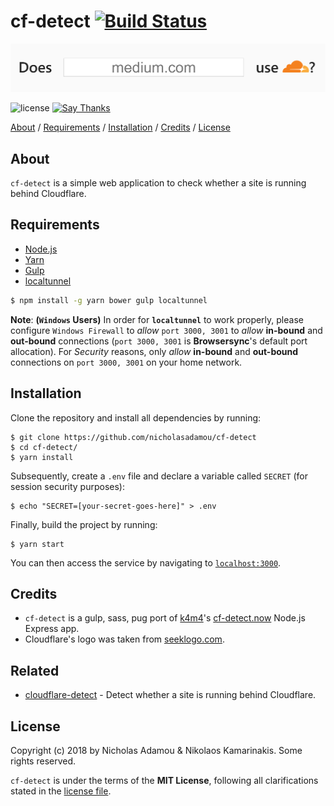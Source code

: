 # cf-detect [![Build Status](https://travis-ci.org/nicholasadamou/cf-detect.svg?branch=master)](https://travis-ci.org/nicholasadamou/cf-detect)

![project preview](cf-detect.png)

![license](https://img.shields.io/apm/l/vim-mode.svg)
[![Say Thanks](https://img.shields.io/badge/say-thanks-ff69b4.svg)](https://saythanks.io/to/NicholasAdamou)

[About](#about) / [Requirements](#requirements) / [Installation](#installation) / [Credits](#credits) / [License](#license)

## About
`cf-detect` is a simple web application to check whether a site is running behind Cloudflare. 

## Requirements

- [Node.js](https://nodejs.org/en/)
- [Yarn](https://yarnpkg.com/en/docs/install)
- [Gulp](http://gulpjs.com)
- [localtunnel](https://github.com/localtunnel/localtunnel)

```bash
$ npm install -g yarn bower gulp localtunnel
```

**Note**: **(`Windows` Users)** In order for **`localtunnel`** to work properly, please configure `Windows Firewall` to *allow* `port 3000, 3001` to *allow* **in-bound** and **out-bound** connections (`port 3000, 3001` is **Browsersync**'s default port allocation). For *Security* reasons, only *allow* **in-bound** and **out-bound** connections on `port 3000, 3001` on your home network.


## Installation

Clone the repository and install all dependencies by running:

```
$ git clone https://github.com/nicholasadamou/cf-detect 
$ cd cf-detect/ 
$ yarn install
```

Subsequently, create a `.env` file and declare a variable called `SECRET` (for session security purposes):

```
$ echo "SECRET=[your-secret-goes-here]" > .env
```

Finally, build the project by running:

```
$ yarn start
```

You can then access the service by navigating to [`localhost:3000`](http://localhost:3000/).

## Credits
- `cf-detect` is a gulp, sass, pug port of [k4m4](http://github.com/k4m4)'s [cf-detect.now](https://github.com/k4m4/cf-detect.now) Node.js Express app.
- Cloudflare's logo was taken from [seeklogo.com](https://seeklogo.com/vector-logo/294312/cloudflare).

## Related

- [cloudflare-detect](https://github.com/k4m4/cloudflare-detect) - Detect whether a site is running behind Cloudflare.

## License

Copyright (c) 2018 by Nicholas Adamou & Nikolaos Kamarinakis. Some rights reserved.

`cf-detect` is under the terms of the **MIT License**, following all clarifications stated in the [license file](license.md).
